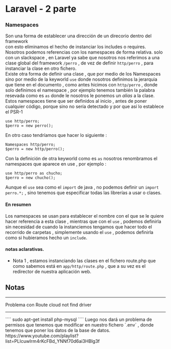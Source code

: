 # Laravel - 2 parte
### Namespaces
Son una forma de establecer una dirección de un direcorio dentro del framework  
con esto eliminamos el hecho de instanciar los includes o requires.<br>
Nosotros podemos referencias con los namespaces de forma relativa. solo con un
slackspace , en Laravel ya sabe que nosotros nos referimos a una clase global del
framework `/perro` , de vez de definir `http/perro` , para instanciar la clase
en otro fichero.<br>
Existe otra forma de definir una clase , que por medio de los Namespaces sino
por medio de la keyworld `use` donde nosotros definimos la jerarquia que tiene
en el documento , como antes hicimos con `http/perro` , donde solo definimos el
namespace , por ejemplo tenemos también la palabra resevada como es `as`  donde
le nosotros le ponemos un *alias* a la clase. <br>
Estos namespaces tiene que ser definidos al inicio , antes de poner cualquier
código, porque sino no sería detectado y por que así lo establece el PSR-1

````
use http/perro;
$perro = new perro();
````
En otro caso tendríamos que hacer lo siguiente :
````
Namespaces http/perro;
$perro = new http/perro();
````
Con la definición de otra keyworld como es `as` nosotros renombramos el
namespaces que aparece en use , por ejemplo : <br>

````
use http/perro as chucho;
$perro = new chucho();
````
Aunque el `use` sea como el `import` de java , no podemos definir
un `import perro.*;` , sino tenemos que especificar todas las librerías a usar
o clases.

#### En resumen

Los namespaces se usan para establecer el nombre con el que se  le quiere hacer
referencia a esta clase , mientras que con el `use` , podemos definirla sin
necesidad de cuando la instanciemos tengamos que hacer todo el recorrido de
carpetas , simplemente usando el `use` , podemos definirla como si hubieramos
 hecho un `include`.


#### notas aclarativas.

* Nota 1 , estamos instanciando las clases en el fichero route.php que como
sabemos está en `app/http/route.php` , que a su vez es el redirector de nuestra
 aplicación web.

## Notas
<hr>
Problema con Route cloud not find driver
<hr>
````
sudo apt-get install php-mysql
````
Luego nos dará un problema de permisos que tenemos que modificar en nuestro
fichero `.env` , donde tenemos que poner los datos de la base de datos.
https://www.youtube.com/playlist?list=PLIcuwIrm4rKcFBd_YNNf70d6ai3HBlg3f
